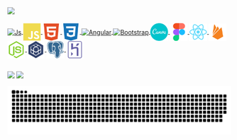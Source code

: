 <div>
  <a href="https://github.com/lizianegarcia">
  <img height="180em" src="https://github-readme-stats.vercel.app/api?username=lizianegarcia&show_icons=true&theme=blueberry&include_all_commits=true&count_private=true"/>
<!--   <img height="180em" src="https://github-readme-stats.vercel.app/api/top-langs/?username=lizianegarcia&layout=compact&langs_count=7&theme=blueberry"/> -->
</div>
  
  <div style="display: inline_block"><br>
    
             
  <img align="center" alt="Js" height="40" width="40" src="https://cdn.jsdelivr.net/gh/devicons/devicon/icons/handlebars/handlebars-original.svg">
  <img align="center" alt="Js" height="40" width="40" src="https://raw.githubusercontent.com/devicons/devicon/master/icons/javascript/javascript-plain.svg">
  <img align="center" alt="HTML" height="40" width="40" src="https://raw.githubusercontent.com/devicons/devicon/master/icons/html5/html5-plain.svg">
  <img align="center" alt="CSS" height="40" width="40" src="https://raw.githubusercontent.com/devicons/devicon/master/icons/css3/css3-plain.svg">
  <img align="center" alt="Angular" height="40" width="40" src="https://cdn.jsdelivr.net/gh/devicons/devicon/icons/angularjs/angularjs-plain.svg">
  <img align="center" alt="Bootstrap" height="40" width="40" src="https://cdn.jsdelivr.net/gh/devicons/devicon/icons/bootstrap/bootstrap-plain.svg">
  <img align="center" alt="Canva" height="40" width="40" src="https://raw.githubusercontent.com/devicons/devicon/master/icons/canva/canva-original.svg">
  <img align="center" alt="Figma" height="40" width="40" src="https://raw.githubusercontent.com/devicons/devicon/master/icons/figma/figma-original.svg">
  <img align="center" alt="React" height="40" width="40" src="https://raw.githubusercontent.com/devicons/devicon/master/icons/react/react-original.svg">
  <img align="center" alt="Firebase" height="40" width="40" src="https://raw.githubusercontent.com/devicons/devicon/master/icons/firebase/firebase-plain.svg">
  <img align="center" alt="Node" height="40" width="40" src="https://raw.githubusercontent.com/devicons/devicon/master/icons/nodejs/nodejs-original.svg">
  <img align="center" alt="Sequelize" height="40" width="40" src="https://raw.githubusercontent.com/devicons/devicon/master/icons/sequelize/sequelize-plain.svg">
  <img align="center" alt="PostgreSQL" height="40" width="40" src="https://raw.githubusercontent.com/devicons/devicon/master/icons/postgresql/postgresql-plain.svg">
  <img align="center" alt="Heroku" height="40" width="40" src="https://raw.githubusercontent.com/devicons/devicon/master/icons/heroku/heroku-original.svg">
  
  
   
    
  
    
</div>
  
  ##
  
  <div> 
  <a href = "mailto:lizianegarciaa@gmail.com"><img src="https://img.shields.io/badge/-Gmail-%23333?style=for-the-badge&logo=gmail&logoColor=white" target="_blank"></a>
  <a href="https://www.linkedin.com/in/lizianegarciadarosa/" target="_blank"><img src="https://img.shields.io/badge/-LinkedIn-%230077B5?style=for-the-badge&logo=linkedin&logoColor=white" target="_blank"></a> 
 
![Snake animation](https://github.com/lizianegarcia/lizianegarcia/blob/output/github-contribution-grid-snake.svg)
 
</div>
